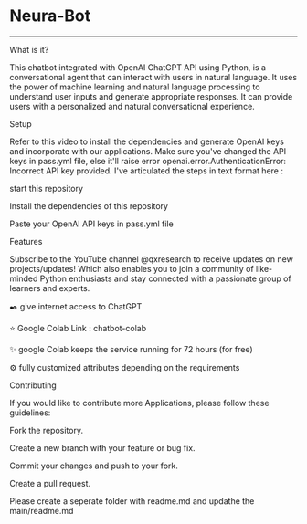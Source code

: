 # Neura-Bot
<hr/>
What is it?

This chatbot integrated with OpenAI ChatGPT API using Python, is a conversational agent that can interact with users in natural language. It uses the power of machine learning and natural language processing to understand user inputs and generate appropriate responses. It can provide users with a personalized and natural conversational experience.


Setup

Refer to this video to install the dependencies and generate OpenAI keys and incorporate with our applications. Make sure you've changed the API keys in pass.yml file, else it'll raise error openai.error.AuthenticationError: Incorrect API key provided. I've articulated the steps in text format here :

start this repository

Install the dependencies of this repository

Paste your OpenAI API keys in pass.yml file

Features

Subscribe to the YouTube channel @qxresearch to receive updates on new projects/updates! Which also enables you to join a community of like-minded Python enthusiasts and stay connected with a passionate group of learners and experts.

✒️ give internet access to ChatGPT

⭐ Google Colab Link : chatbot-colab

✨ google Colab keeps the service running for 72 hours (for free)

⚙️ fully customized attributes depending on the requirements

Contributing

If you would like to contribute more Applications, please follow these guidelines:

Fork the repository.

Create a new branch with your feature or bug fix.

Commit your changes and push to your fork.

Create a pull request.

Please create a seperate folder with readme.md and updathe the main/readme.md
